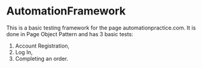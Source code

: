 # AutomationFramework
This is a basic testing framework for the page automationpractice.com.
It is done in Page Object Pattern and has 3 basic tests:
1. Account Registration,
2. Log In,
3. Completing an order. 
